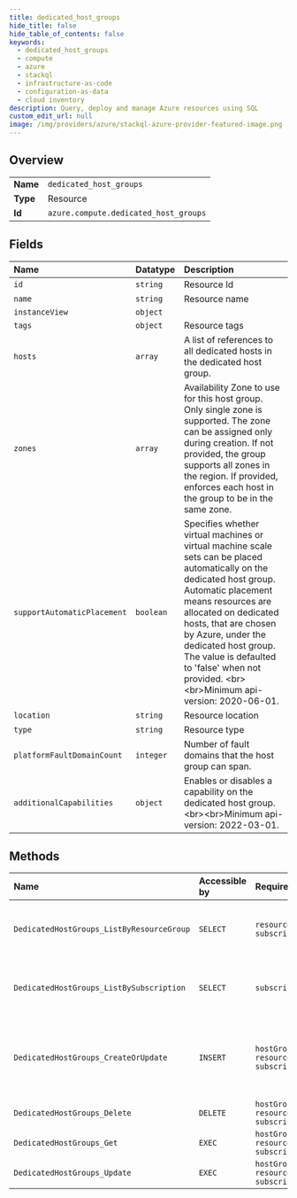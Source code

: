 ```yaml
---
title: dedicated_host_groups
hide_title: false
hide_table_of_contents: false
keywords:
  - dedicated_host_groups
  - compute
  - azure    
  - stackql
  - infrastructure-as-code
  - configuration-as-data
  - cloud inventory
description: Query, deploy and manage Azure resources using SQL
custom_edit_url: null
image: /img/providers/azure/stackql-azure-provider-featured-image.png
---
```

  
    

## Overview
<table><tbody>
<tr><td><b>Name</b></td><td><code>dedicated_host_groups</code></td></tr>
<tr><td><b>Type</b></td><td>Resource</td></tr>
<tr><td><b>Id</b></td><td><code>azure.compute.dedicated_host_groups</code></td></tr>
</tbody></table>

## Fields
| Name | Datatype | Description |
|:-----|:---------|:------------|
| `id` | `string` | Resource Id |
| `name` | `string` | Resource name |
| `instanceView` | `object` |  |
| `tags` | `object` | Resource tags |
| `hosts` | `array` | A list of references to all dedicated hosts in the dedicated host group. |
| `zones` | `array` | Availability Zone to use for this host group. Only single zone is supported. The zone can be assigned only during creation. If not provided, the group supports all zones in the region. If provided, enforces each host in the group to be in the same zone. |
| `supportAutomaticPlacement` | `boolean` | Specifies whether virtual machines or virtual machine scale sets can be placed automatically on the dedicated host group. Automatic placement means resources are allocated on dedicated hosts, that are chosen by Azure, under the dedicated host group. The value is defaulted to 'false' when not provided. &lt;br&gt;&lt;br&gt;Minimum api-version: 2020-06-01. |
| `location` | `string` | Resource location |
| `type` | `string` | Resource type |
| `platformFaultDomainCount` | `integer` | Number of fault domains that the host group can span. |
| `additionalCapabilities` | `object` | Enables or disables a capability on the dedicated host group.&lt;br&gt;&lt;br&gt;Minimum api-version: 2022-03-01. |
## Methods
| Name | Accessible by | Required Params | Description |
|:-----|:--------------|:----------------|:------------|
| `DedicatedHostGroups_ListByResourceGroup` | `SELECT` | `resourceGroupName, subscriptionId` | Lists all of the dedicated host groups in the specified resource group. Use the nextLink property in the response to get the next page of dedicated host groups. |
| `DedicatedHostGroups_ListBySubscription` | `SELECT` | `subscriptionId` | Lists all of the dedicated host groups in the subscription. Use the nextLink property in the response to get the next page of dedicated host groups. |
| `DedicatedHostGroups_CreateOrUpdate` | `INSERT` | `hostGroupName, resourceGroupName, subscriptionId` | Create or update a dedicated host group. For details of Dedicated Host and Dedicated Host Groups please see [Dedicated Host Documentation] (https://go.microsoft.com/fwlink/?linkid=2082596) |
| `DedicatedHostGroups_Delete` | `DELETE` | `hostGroupName, resourceGroupName, subscriptionId` | Delete a dedicated host group. |
| `DedicatedHostGroups_Get` | `EXEC` | `hostGroupName, resourceGroupName, subscriptionId` | Retrieves information about a dedicated host group. |
| `DedicatedHostGroups_Update` | `EXEC` | `hostGroupName, resourceGroupName, subscriptionId` | Update an dedicated host group. |
